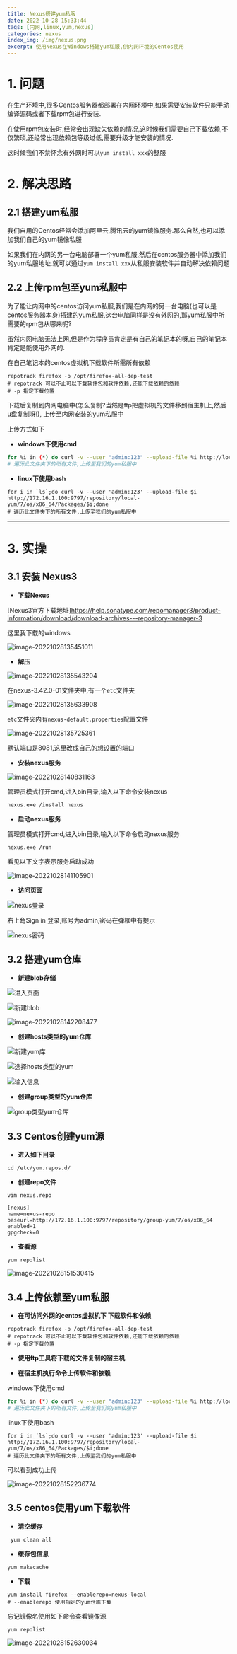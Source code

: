 ```yaml
---
title: Nexus搭建yum私服
date: 2022-10-28 15:33:44
tags: [内网,linux,yum,nexus]
categories: nexus
index_img: /img/nexus.png
excerpt: 使用Nexus在Windows搭建yum私服,供内网环境的Centos使用
---
```


# 1. 问题

在生产环境中,很多Centos服务器都部署在内网环境中,如果需要安装软件只能手动编译源码或者下载rpm包进行安装.

在使用rpm包安装时,经常会出现缺失依赖的情况,这时候我们需要自己下载依赖,不仅繁琐,还经常出现依赖包等级过低,需要升级才能安装的情况.

这时候我们不禁怀念有外网时可以`yum install xxx`的舒服

# 2. 解决思路

## 2.1 搭建yum私服

我们自用的Centos经常会添加阿里云,腾讯云的yum镜像服务.那么自然,也可以添加我们自己的yum镜像私服

如果我们在内网的另一台电脑部署一个yum私服,然后在centos服务器中添加我们的yum私服地址.就可以通过`yum install xxx`从私服安装软件并自动解决依赖问题

## 2.2 上传rpm包至yum私服中

为了能让内网中的centos访问yum私服,我们是在内网的另一台电脑(也可以是centos服务器本身)搭建的yum私服,这台电脑同样是没有外网的,那yum私服中所需要的rpm包从哪来呢?

虽然内网电脑无法上网,但是作为程序员肯定是有自己的笔记本的呀,自己的笔记本肯定是能使用外网的.

在自己笔记本的centos虚拟机下载软件所需所有依赖

```shell
repotrack firefox -p /opt/firefox-all-dep-test
# repotrack 可以不止可以下载软件包和软件依赖,还能下载依赖的依赖
# -p 指定下载位置
```

下载后复制到内网电脑中(怎么复制?当然是ftp把虚拟机的文件移到宿主机上,然后u盘复制呀!), 上传至内网安装的yum私服中

上传方式如下

- **windows下使用cmd**

```sh
for %i in (*) do curl -v --user "admin:123" --upload-file %i http://localhost:9797/repository/local-yum/7/os/x86_64/Packages/%i
# 遍历此文件夹下的所有文件,上传至我们的yum私服中
```

- **linux下使用bash**

```shell
for i in `ls`;do curl -v --user 'admin:123' --upload-file $i http://172.16.1.100:9797/repository/local-yum/7/os/x86_64/Packages/$i;done
# 遍历此文件夹下的所有文件,上传至我们的yum私服中
```



---

# 3. 实操

## 3.1 安装 Nexus3

- **下载Nexus**

[Nexus3官方下载地址]https://help.sonatype.com/repomanager3/product-information/download/download-archives---repository-manager-3

这里我下载的windows

![image-20221028135451011](https://image-1306887402.cos.ap-nanjing.myqcloud.com/markDown/image-20221028135451011.png)

- **解压**

![image-20221028135543204](https://image-1306887402.cos.ap-nanjing.myqcloud.com/markDown/image-20221028135543204.png)

在nexus-3.42.0-01文件夹中,有一个`etc`文件夹

![image-20221028135633908](https://image-1306887402.cos.ap-nanjing.myqcloud.com/markDown/image-20221028135633908.png)

`etc`文件夹内有`nexus-default.properties`配置文件

![image-20221028135725361](https://image-1306887402.cos.ap-nanjing.myqcloud.com/markDown/image-20221028135725361.png)

默认端口是8081,这里改成自己的想设置的端口

- **安装nexus服务**

![image-20221028140831163](https://image-1306887402.cos.ap-nanjing.myqcloud.com/markDown/image-20221028140831163.png)

管理员模式打开cmd,进入bin目录,输入以下命令安装nexus

```shell
nexus.exe /install nexus
```

- **启动nexus服务**

管理员模式打开cmd,进入bin目录,输入以下命令启动nexus服务

```
nexus.exe /run
```

看见以下文字表示服务启动成功

![image-20221028141105901](https://image-1306887402.cos.ap-nanjing.myqcloud.com/markDown/image-20221028141105901.png)

- **访问页面**

![nexus登录](https://image-1306887402.cos.ap-nanjing.myqcloud.com/markDown/08f4c17365424e60a9077bd164905a28.png)

右上角Sign in 登录,账号为admin,密码在弹框中有提示

![nexus密码](https://image-1306887402.cos.ap-nanjing.myqcloud.com/markDown/9e4c25926a6140f8a083ecec95e8364e.png)

## 3.2 搭建yum仓库

- **新建blob存储**

![进入页面](https://image-1306887402.cos.ap-nanjing.myqcloud.com/markDown/image-20221028142109308.png)



![新建blob](https://image-1306887402.cos.ap-nanjing.myqcloud.com/markDown/image-20221028142144770.png)



![image-20221028142208477](https://image-1306887402.cos.ap-nanjing.myqcloud.com/markDown/image-20221028142208477.png)





- **创建hosts类型的yum仓库**

![新建yum库](https://image-1306887402.cos.ap-nanjing.myqcloud.com/markDown/image-20221028142916068.png)





![选择hosts类型的yum](https://image-1306887402.cos.ap-nanjing.myqcloud.com/markDown/image-20221028142936464.png)





![输入信息](https://image-1306887402.cos.ap-nanjing.myqcloud.com/markDown/image-20221028143031491.png)



- **创建group类型的yum仓库**



![group类型yum仓库](https://image-1306887402.cos.ap-nanjing.myqcloud.com/markDown/image-20221028143211399.png)





## 3.3 Centos创建yum源

- **进入如下目录**

```shell
cd /etc/yum.repos.d/
```

- **创建repo文件**

```shell
vim nexus.repo
```

```repo
[nexus]
name=nexus-repo
baseurl=http://172.16.1.100:9797/repository/group-yum/7/os/x86_64
enabled=1
gpgcheck=0
```

- **查看源**

```shell
yum repolist
```

![image-20221028151530415](https://image-1306887402.cos.ap-nanjing.myqcloud.com/markDown/image-20221028151530415.png)





## 3.4 上传依赖至yum私服

- **在可访问外网的centos虚拟机下 下载软件和依赖**

```shell
repotrack firefox -p /opt/firefox-all-dep-test
# repotrack 可以不止可以下载软件包和软件依赖,还能下载依赖的依赖
# -p 指定下载位置
```

- **使用ftp工具将下载的文件复制的宿主机**

- **在宿主机执行命令上传软件和依赖**

windows下使用cmd

```sh
for %i in (*) do curl -v --user "admin:123" --upload-file %i http://localhost:9797/repository/local-yum/7/os/x86_64/Packages/%i
# 遍历此文件夹下的所有文件,上传至我们的yum私服中
```

linux下使用bash

```shell
for i in `ls`;do curl -v --user 'admin:123' --upload-file $i http://172.16.1.100:9797/repository/local-yum/7/os/x86_64/Packages/$i;done
# 遍历此文件夹下的所有文件,上传至我们的yum私服中
```



可以看到成功上传

![image-20221028152236774](https://image-1306887402.cos.ap-nanjing.myqcloud.com/markDown/image-20221028152236774.png)



## 3.5 centos使用yum下载软件

- **清空缓存**

```shell
 yum clean all
```

- **缓存包信息**

```shell
yum makecache
```

- **下载**

```shell
yum install firefox --enablerepo=nexus-local
# --enablerepo 使用指定的yum仓库下载
```

忘记镜像名使用如下命令查看镜像源

```shell
yum repolist
```

![image-20221028152630034](https://image-1306887402.cos.ap-nanjing.myqcloud.com/markDown/image-20221028152630034.png)
